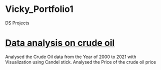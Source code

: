 # Vicky_Portfolio1
DS Projects

# [Data analysis on crude oil](https://github.com/vkuma13/Vicky_Port1/edit/main/README.md)
Analysed the Crude Oil data from the Year of 2000 to 2021 with Visualization using Candel stick.
Analysed the Price of the crude oil price 
